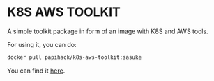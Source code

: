 # K8S AWS TOOLKIT

A simple toolkit package in form of an image with K8S and AWS tools.

For using it, you can do:

```bash 
docker pull papihack/k8s-aws-toolkit:sasuke
```

You can find it [here](https://hub.docker.com/r/papihack/k8s-aws-toolkit).
